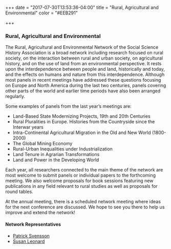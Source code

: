 +++
date = "2017-07-30T13:53:36-04:00"
title = "Rural, Agricultural and Environmental"
color = "#EEB291"

+++

### Rural, Agricultural and Environmental

The Rural, Agricultural and Environmental Network of the Social Science History Association is a broad network including research focused on rural society, on the interaction between rural and urban society, on agricultural history, and on the use of land from an environmental perspective. It rests upon the interdependence between people and land, historically and today, and the effects on humans and nature from this interdependence. Although most panels in recent meetings have addressed these questions focusing on Europe and North America during the last two centuries, panels covering other parts of the world and earlier time periods have also been arranged regularly.

Some examples of panels from the last year’s meetings are:

- Land-Based State Modernizing Projects, 19th and 20th Centuries
- Rural Pluralities in Europe. Histories from the Countryside since the Interwar years
- Intra-Continental Agricultural Migration in the Old and New World (1800-2000)
- The Global Mining Economy
- Rural-Urban Inequalities under Industrialization
- Land Tenure in Agrarian Transformations
- Land and Power in the Developing World

Each year, all researchers connected to the main theme of the network are most welcome to submit panels or individual papers to the forthcoming meeting. We also welcome proposals for book sessions featuring new publications in any field relevant to rural studies as well as proposals for round tables.

At the annual meeting, there is a scheduled network meeting where ideas for the next conference are discussed. We hope to see you there to help us improve and extend the network!

#### Network Representatives

- [Patrick Svensson](patrick.svensson@ekh.lu.se)
- [Susan Leonard](hautanie@umich.edu)
